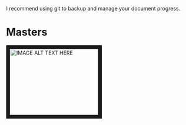 I recommend using git to backup and manage your document progress.
# Masters

<a href="https://www.youtube.com/watch?v=qcjUM0SoKls" target="_blank"><img src="https://www.youtube.com/watch?v=qcjUM0SoKls" 
alt="IMAGE ALT TEXT HERE" width="240" height="180" border="10" /></a>
